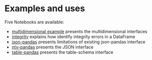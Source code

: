 # Examples and uses

Five Notebooks are available:

- [multidimensional example](https://nbviewer.org/github/loco-philippe/ntv-pandas/blob/main/example/example_multidimensional.ipynb) presents the multidimensional interfaces
- [integrity](https://nbviewer.org/github/loco-philippe/ntv-pandas/blob/main/example/example_analysis.ipynb) explains how identify integrity errors in a DataFrame
- [json-pandas](https://nbviewer.org/github/loco-philippe/ntv-pandas/blob/main/example/example_json_pandas.ipynb) presents limitations of existing json-pandas interface
- [ntv-pandas](https://nbviewer.org/github/loco-philippe/ntv-pandas/blob/main/example/example_ntv_pandas.ipynb) presents the JSON interface
- [table-pandas](https://nbviewer.org/github/loco-philippe/ntv-pandas/blob/main/example/example_table_pandas.ipynb) presents the table-schema interface
